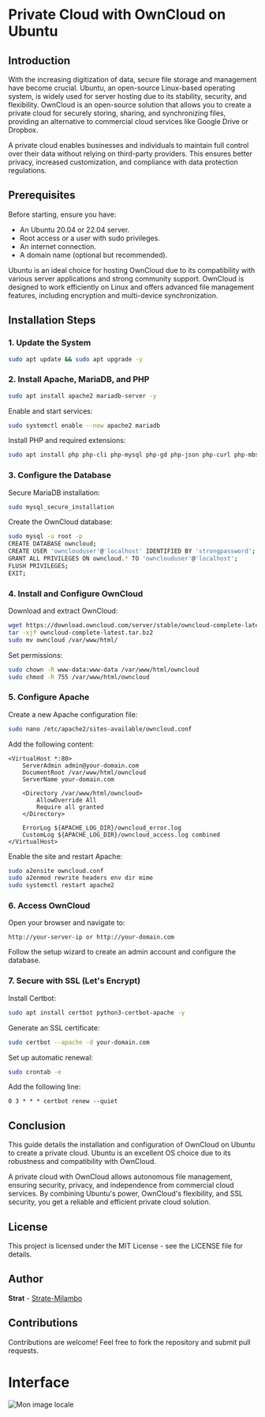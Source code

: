 # Private Cloud with OwnCloud on Ubuntu

## Introduction
With the increasing digitization of data, secure file storage and management have become crucial. Ubuntu, an open-source Linux-based operating system, is widely used for server hosting due to its stability, security, and flexibility. OwnCloud is an open-source solution that allows you to create a private cloud for securely storing, sharing, and synchronizing files, providing an alternative to commercial cloud services like Google Drive or Dropbox.

A private cloud enables businesses and individuals to maintain full control over their data without relying on third-party providers. This ensures better privacy, increased customization, and compliance with data protection regulations.

## Prerequisites
Before starting, ensure you have:
- An Ubuntu 20.04 or 22.04 server.
- Root access or a user with sudo privileges.
- An internet connection.
- A domain name (optional but recommended).

Ubuntu is an ideal choice for hosting OwnCloud due to its compatibility with various server applications and strong community support. OwnCloud is designed to work efficiently on Linux and offers advanced file management features, including encryption and multi-device synchronization.

## Installation Steps

### 1. Update the System
```bash
sudo apt update && sudo apt upgrade -y
```

### 2. Install Apache, MariaDB, and PHP
```bash
sudo apt install apache2 mariadb-server -y
```
Enable and start services:
```bash
sudo systemctl enable --now apache2 mariadb
```
Install PHP and required extensions:
```bash
sudo apt install php php-cli php-mysql php-gd php-json php-curl php-mbstring php-intl php-xml php-zip php-bz2 php-ldap php-imagick php-apcu -y
```

### 3. Configure the Database
Secure MariaDB installation:
```bash
sudo mysql_secure_installation
```
Create the OwnCloud database:
```bash
sudo mysql -u root -p
CREATE DATABASE owncloud;
CREATE USER 'ownclouduser'@'localhost' IDENTIFIED BY 'strongpassword';
GRANT ALL PRIVILEGES ON owncloud.* TO 'ownclouduser'@'localhost';
FLUSH PRIVILEGES;
EXIT;
```

### 4. Install and Configure OwnCloud
Download and extract OwnCloud:
```bash
wget https://download.owncloud.com/server/stable/owncloud-complete-latest.tar.bz2
tar -xjf owncloud-complete-latest.tar.bz2
sudo mv owncloud /var/www/html/
```
Set permissions:
```bash
sudo chown -R www-data:www-data /var/www/html/owncloud
sudo chmod -R 755 /var/www/html/owncloud
```

### 5. Configure Apache
Create a new Apache configuration file:
```bash
sudo nano /etc/apache2/sites-available/owncloud.conf
```
Add the following content:
```
<VirtualHost *:80>
    ServerAdmin admin@your-domain.com
    DocumentRoot /var/www/html/owncloud
    ServerName your-domain.com

    <Directory /var/www/html/owncloud>
        AllowOverride All
        Require all granted
    </Directory>

    ErrorLog ${APACHE_LOG_DIR}/owncloud_error.log
    CustomLog ${APACHE_LOG_DIR}/owncloud_access.log combined
</VirtualHost>
```
Enable the site and restart Apache:
```bash
sudo a2ensite owncloud.conf
sudo a2enmod rewrite headers env dir mime
sudo systemctl restart apache2
```

### 6. Access OwnCloud
Open your browser and navigate to:
```
http://your-server-ip or http://your-domain.com
```
Follow the setup wizard to create an admin account and configure the database.

### 7. Secure with SSL (Let's Encrypt)
Install Certbot:
```bash
sudo apt install certbot python3-certbot-apache -y
```
Generate an SSL certificate:
```bash
sudo certbot --apache -d your-domain.com
```
Set up automatic renewal:
```bash
sudo crontab -e
```
Add the following line:
```
0 3 * * * certbot renew --quiet
```

## Conclusion
This guide details the installation and configuration of OwnCloud on Ubuntu to create a private cloud. Ubuntu is an excellent OS choice due to its robustness and compatibility with OwnCloud.

A private cloud with OwnCloud allows autonomous file management, ensuring security, privacy, and independence from commercial cloud services. By combining Ubuntu's power, OwnCloud's flexibility, and SSL security, you get a reliable and efficient private cloud solution.

## License
This project is licensed under the MIT License - see the LICENSE file for details.

## Author
**Strat** - [Strate-Milambo](https://github.com/Strate-Milambo)

## Contributions
Contributions are welcome! Feel free to fork the repository and submit pull requests.
# Interface
![Mon image locale](mon_image.png)
